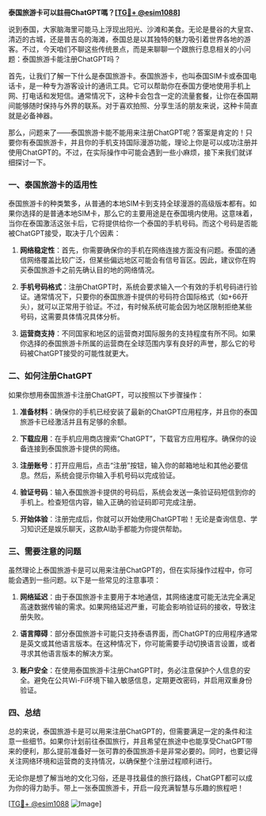 **泰国旅游卡可以註冊ChatGPT嗎？[[TG💪+ @esim1088](https://t.me/s/esim1088)]**

说到泰国，大家脑海里可能马上浮现出阳光、沙滩和美食。无论是曼谷的大皇宫、清迈的古城，还是普吉岛的海滩，泰国总是以其独特的魅力吸引着世界各地的游客。不过，今天咱们不聊这些传统景点，而是来聊聊一个跟旅行息息相关的小问题：泰国旅游卡能注册ChatGPT吗？

首先，让我们了解一下什么是泰国旅游卡。泰国旅游卡，也叫泰国SIM卡或泰国电话卡，是一种专为游客设计的通讯工具。它可以帮助你在泰国方便地使用手机上网、打电话和发短信。通常情况下，这种卡会包含一定的流量套餐，让你在泰国期间能够随时保持与外界的联系。对于喜欢拍照、分享生活的朋友来说，这种卡简直就是必备神器。

那么，问题来了——泰国旅游卡能不能用来注册ChatGPT呢？答案是肯定的！只要你有泰国旅游卡，并且你的手机支持国际漫游功能，理论上你是可以成功注册并使用ChatGPT的。不过，在实际操作中可能会遇到一些小麻烦，接下来我们就详细探讨一下。

### **一、泰国旅游卡的适用性**
泰国旅游卡的种类繁多，从普通的本地SIM卡到支持全球漫游的高级版本都有。如果你选择的是普通本地SIM卡，那么它的主要用途是在泰国境内使用。这意味着，当你在泰国激活这张卡后，它将提供给你一个泰国的手机号码。而这个号码是否能被ChatGPT接受，取决于几个因素：

1. **网络稳定性**：首先，你需要确保你的手机在网络连接方面没有问题。泰国的通信网络覆盖比较广泛，但某些偏远地区可能会有信号盲区。因此，建议你在购买泰国旅游卡之前先确认目的地的网络情况。
   
2. **手机号码格式**：注册ChatGPT时，系统会要求输入一个有效的手机号码进行验证。通常情况下，只要你的泰国旅游卡提供的号码符合国际格式（如+66开头），就可以正常用于验证。不过，有时候系统可能会因为地区限制拒绝某些号码，这需要具体情况具体分析。

3. **运营商支持**：不同国家和地区的运营商对国际服务的支持程度有所不同。如果你选择的泰国旅游卡所属的运营商在全球范围内享有良好的声誉，那么它的号码被ChatGPT接受的可能性就更大。

### **二、如何注册ChatGPT**
如果你想用泰国旅游卡注册ChatGPT，可以按照以下步骤操作：

1. **准备材料**：确保你的手机已经安装了最新的ChatGPT应用程序，并且你的泰国旅游卡已经激活并且有足够的余额。
   
2. **下载应用**：在手机应用商店搜索“ChatGPT”，下载官方应用程序。确保你的设备连接到泰国旅游卡提供的网络。

3. **注册账号**：打开应用后，点击“注册”按钮，输入你的邮箱地址和其他必要信息。然后，系统会提示你输入手机号码以完成验证。

4. **验证号码**：输入泰国旅游卡提供的号码后，系统会发送一条验证码短信到你的手机上。检查短信内容，输入正确的验证码即可完成注册。

5. **开始体验**：注册完成后，你就可以开始使用ChatGPT啦！无论是查询信息、学习知识还是娱乐聊天，这款AI助手都能为你提供帮助。

### **三、需要注意的问题**
虽然理论上泰国旅游卡是可以用来注册ChatGPT的，但在实际操作过程中，你可能会遇到一些问题。以下是一些常见的注意事项：

1. **网络延迟**：由于泰国旅游卡主要用于本地通信，其网络速度可能无法完全满足高速数据传输的需求。如果网络延迟严重，可能会影响验证码的接收，导致注册失败。

2. **语言障碍**：部分泰国旅游卡可能只支持泰语界面，而ChatGPT的应用程序通常是英文或其他语言版本。在这种情况下，你可能需要手动切换语言设置，或者寻求其他语言版本的解决方案。

3. **账户安全**：在使用泰国旅游卡注册ChatGPT时，务必注意保护个人信息的安全。避免在公共Wi-Fi环境下输入敏感信息，定期更改密码，并启用双重身份验证。

### **四、总结**
总的来说，泰国旅游卡是可以用来注册ChatGPT的，但需要满足一定的条件和注意一些细节。如果你计划前往泰国旅行，并且希望在旅途中也能享受ChatGPT带来的便利，那么提前准备好一张可靠的泰国旅游卡是非常必要的。同时，也要记得关注网络环境和运营商的支持情况，以确保整个注册过程顺利进行。

无论你是想了解当地的文化习俗，还是寻找最佳的旅行路线，ChatGPT都可以成为你的得力助手。带上一张泰国旅游卡，开启一段充满智慧与乐趣的旅程吧！

[[TG💪+ @esim1088](https://t.me/s/esim1088) ![Image](https://i.postimg.cc/4NQfJmqS/Snipaste-2025-05-13-00-14-12.png)]